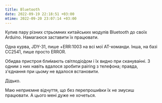 ```yaml
---
title: Bluetooth
date: 2022-09-19 22:18:51 +03:00
mtime: 2022-09-20 23:07:14 +03:00
---
```


Купив пару різних стрьомних китайських модулів Bluetooth до своїх Arduino. Намагаюся заставити їх працювати.

Одна курва, JDY-31, пише +ERR:1003 на всі мої AT-команди. Інша, на базі CC2541, пише просто ERROR.

Обидва пристроя бли́мають світлодіо́дом і їх видно при сканува́нні. З одним з них навіть вдалося зробити pairing з телефона; правда, з'єднання при цьому не вдалося встановити.

Дідько.

Маю неприємне відчуття, що без перепроши́вки їх не змусиш працювати. А цього мені дуже не хочеться.
